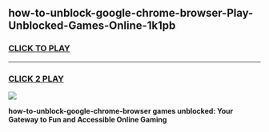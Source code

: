 
## how-to-unblock-google-chrome-browser-Play-Unblocked-Games-Online-1k1pb
<h3>
<a href="https://premium76.site?title=how-to-unblock-google-chrome-browser&ref=25A">CLICK TO PLAY</a></h3>
<hr>

<h3>
<a href="https://premium76.site?title=how-to-unblock-google-chrome-browser&ref=25A">CLICK 2 PLAY</a>
  
</h3>

<a href="https://premium76.site?title=how-to-unblock-google-chrome-browser&ref=25A"><img src="https://clearcache.store/games.png"></a>


**how-to-unblock-google-chrome-browser games unblocked: Your Gateway to Fun and Accessible Online Gaming**

